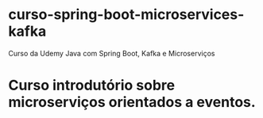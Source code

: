 # curso-spring-boot-microservices-kafka
Curso da Udemy Java com Spring Boot, Kafka e Microserviços

# Curso introdutório sobre microserviços orientados a eventos.


